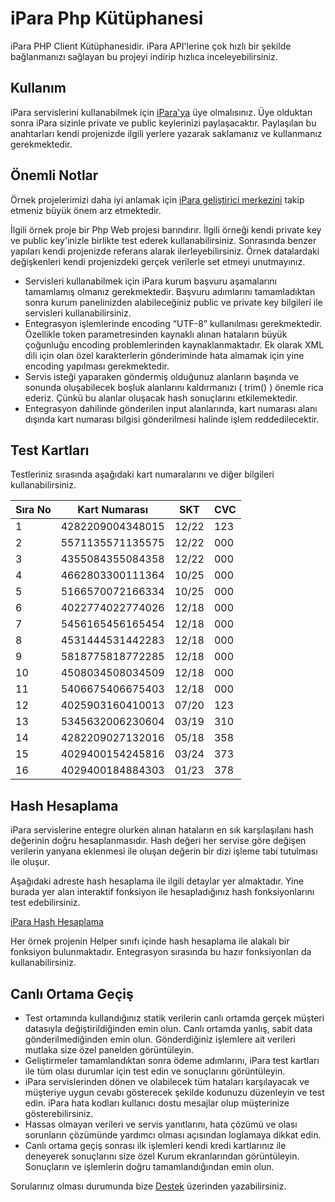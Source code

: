 # iPara Php Kütüphanesi

iPara PHP Client Kütüphanesidir. iPara API'lerine çok hızlı bir şekilde bağlanmanızı sağlayan bu projeyi indirip hızlıca inceleyebilirsiniz. 


## Kullanım

iPara servislerini kullanabilmek için [iPara'ya](https://www.ipara.com.tr) üye olmalısınız. Üye olduktan sonra iPara sizinle private ve public keylerinizi paylaşacaktır. Paylaşılan bu anahtarları kendi projenizde ilgili yerlere yazarak saklamanız ve kullanmanız gerekmektedir.

## Önemli Notlar

Örnek projelerimizi daha iyi anlamak için [iPara geliştirici merkezini](http://dev.ipara.com.tr) takip etmeniz büyük önem arz etmektedir. 

İlgili örnek proje bir Php Web projesi barındırır. İlgili örneği kendi private key ve public key'inizle birlikte test ederek kullanabilirsiniz. Sonrasında benzer yapıları kendi projenizde referans alarak ilerleyebilirsiniz. Örnek datalardaki değişkenleri kendi projenizdeki gerçek verilerle set etmeyi unutmayınız. 

* Servisleri kullanabilmek için iPara kurum başvuru aşamalarını tamamlamış olmanız gerekmektedir. Başvuru adımlarını tamamladıktan sonra kurum panelinizden alabileceğiniz public ve private key bilgileri ile servisleri kullanabilirsiniz.
* Entegrasyon işlemlerinde encoding “UTF-8” kullanılması gerekmektedir. Özellikle token parametresinden kaynaklı alınan hataların büyük çoğunluğu encoding problemlerinden kaynaklanmaktadır. Ek olarak XML dili için olan özel karakterlerin gönderiminde hata almamak için yine encoding yapılması gerekmektedir.
* Servis isteği yaparaken göndermiş olduğunuz alanların başında ve sonunda oluşabilecek boşluk alanlarını kaldırmanızı ( trim() ) önemle rica ederiz. Çünkü bu alanlar oluşacak hash sonuçlarını etkilemektedir.
* Entegrasyon dahilinde gönderilen input alanlarında, kart numarası alanı dışında kart numarası bilgisi gönderilmesi halinde işlem reddedilecektir.

## Test Kartları

Testleriniz sırasında aşağıdaki kart numaralarını ve diğer bilgileri kullanabilirsiniz. 

| Sıra No 	| Kart Numarası    	| SKT   	| CVC 	|
|---------	|------------------	|-------	|-----	|
| 1       	| 4282209004348015 	| 12/22 	| 123 	|
| 2       	| 5571135571135575 	| 12/22 	| 000 	|
| 3       	| 4355084355084358 	| 12/22 	| 000 	|
| 4       	| 4662803300111364 	| 10/25 	| 000 	|
| 5       	| 5166570072166334 	| 10/25 	| 000 	|
| 6       	| 4022774022774026 	| 12/18 	| 000 	|
| 7       	| 5456165456165454 	| 12/18 	| 000 	|
| 8       	| 4531444531442283 	| 12/18 	| 000 	|
| 9       	| 5818775818772285 	| 12/18 	| 000 	|
| 10      	| 4508034508034509 	| 12/18 	| 000 	|
| 11      	| 5406675406675403 	| 12/18 	| 000 	|
| 12      	| 4025903160410013 	| 07/20 	| 123 	|
| 13      	| 5345632006230604 	| 03/19 	| 310 	|
| 14      	| 4282209027132016 	| 05/18 	| 358 	|
| 15      	| 4029400154245816 	| 03/24 	| 373 	|
| 16      	| 4029400184884303 	| 01/23 	| 378 	|

## Hash Hesaplama
iPara servislerine entegre olurken alınan hataların en sık karşılaşılanı hash değerinin doğru hesaplanmasıdır. Hash değeri her servise göre değişen verilerin yanyana eklenmesi ile oluşan değerin bir dizi işleme tabi tutulması ile oluşur. 

Aşağıdaki adreste hash hesaplama ile ilgili detaylar yer almaktadır. Yine burada yer alan interaktif fonksiyon ile hesapladığınız hash fonksiyonlarını test edebilirsiniz. 

[iPara Hash Hesaplama](https://dev.ipara.com.tr/#hashCalculate) 

Her örnek projenin Helper sınıfı içinde hash hesaplama ile alakalı bir fonksiyon bulunmaktadır. Entegrasyon sırasında bu hazır fonksiyonları da kullanabilirsiniz. 

## Canlı Ortama Geçiş 

* Test ortamında kullandığınız statik verilerin canlı ortamda gerçek müşteri datasıyla değiştirildiğinden emin olun.
Canlı ortamda yanlış, sabit data gönderilmediğinden emin olun. Gönderdiğiniz işlemlere ait verileri mutlaka size özel panelden görüntüleyin.
* Geliştirmeler tamamlandıktan sonra ödeme adımlarını, iPara test kartları ile tüm olası durumlar için test edin ve sonuçlarını görüntüleyin.
* iPara servislerinden dönen ve olabilecek tüm hataları karşılayacak ve müşteriye uygun cevabı gösterecek şekilde kodunuzu düzenleyin ve test edin. iPara hata kodları kullanıcı dostu mesajlar olup müşterinize gösterebilirsiniz.
* Hassas olmayan verileri ve servis yanıtlarını, hata çözümü ve olası sorunların çözümünde yardımcı olması açısından loglamaya dikkat edin.
* Canlı ortama geçiş sonrası ilk işlemleri kendi kredi kartlarınız ile deneyerek sonuçlarını size özel Kurum ekranlarından görüntüleyin. Sonuçların ve işlemlerin doğru tamamlandığından emin olun.

Sorularınız olması durumunda bize [Destek](http://dev.ipara.com.tr/Home/Support) üzerinden yazabilirsiniz. 
